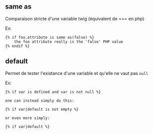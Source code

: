 same as
-------
Comparaison stricte d'une variable twig (équivalent de === en php)

Ex:
```
{% if foo.attribute is same as(false) %}
    the foo attribute really is the 'false' PHP value
{% endif %}
```


default
-------
Permet de tester l'existance d'une variable et qu'elle ne vaut pas `null`

Ex:
```
{% if var is defined and var is not null %}

one can instead simply do this:

{% if var|default is not empty %}

or even more simply:

{% if var|default %}
```
